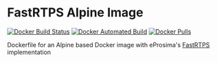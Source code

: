 # FastRTPS Alpine Image

[![Docker Build Status](https://img.shields.io/docker/build/raveious/fastrtps.svg)](https://hub.docker.com/r/raveious/fastrtps/) [![Docker Automated Build](https://img.shields.io/docker/automated/raveious/fastrtps.svg)](https://hub.docker.com/r/raveious/fastrtps/) [![Docker Pulls](https://img.shields.io/docker/pulls/raveious/fastrtps.svg)](https://hub.docker.com/r/raveious/fastrtps/)

Dockerfile for an Alpine based Docker image with eProsima's [FastRTPS](https://github.com/eProsima/Fast-RTPS) implementation
